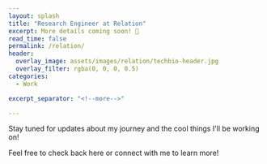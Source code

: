 ```yaml
---
layout: splash
title: "Research Engineer at Relation"
excerpt: More details coming soon! 🚀
read_time: false
permalink: /relation/
header:
  overlay_image: assets/images/relation/techbio-header.jpg
  overlay_filter: rgba(0, 0, 0, 0.5)
categories:
  - Work

excerpt_separator: "<!--more-->"

---
```


<!--more-->




Stay tuned for updates about my journey and the cool things I'll be working on! 

Feel free to check back here or connect with me to learn more!

 
